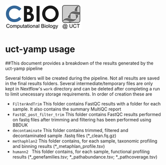 # ![kviljoen/YAMP](/assets/cbio_logo.png)
# uct-yamp usage

##This document provides a breakdown of the results generated by the uct-yamp pipeline

Several folders will be created during the pipeline. Not all results are saved in the final results folders. Several intermediate/temporary files are only kept in Nextflow's ```work``` directory and can be deleted after completing a run to limit unecessary storage requirements. In order of creation these are
* ```FilterAndTrim``` This folder contains FastQC results with a folder for each sample. It also contains the summary MultiQC report
* ```FastQC_post_filter_trim``` This folder contains FastQC results performed on fastq files after trimming and filtering has been performed using BBDUK
* ```decontaminate``` This folder contains trimmed, filtered and decontaminated sample .fastq files (*_clean.fq.gz)
* ```methaphlan2``` This folder contains, for each sample, taxonomic profiling and binning results (*_metaphlan_profile.tsv)
* ```humann2 ``` This folder contains, for each sample, functional profiling results (*_genefamilies.tsv; *_pathabundance.tsv; *_pathcoverage.tsv)
